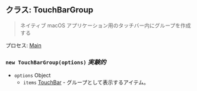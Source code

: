 ## クラス: TouchBarGroup

> ネイティブ macOS アプリケーション用のタッチバー内にグループを作成する

プロセス: [Main](../tutorial/application-architecture.md#main-and-renderer-processes)

### `new TouchBarGroup(options)` *実験的*

* `options` Object 
  * `items` [TouchBar](touch-bar.md) - グループとして表示するアイテム。
